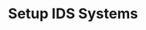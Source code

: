 ---
sidebar_position: 1
title: "Setup IDS Systems"
sidebar_label: "Setup IDS Systems"
description: "Configure intrusion detection in Alpine Linux systems - install IDS tools, set up intrusion detection systems, configure security monitoring, and deploy threat detection."
keywords:
  - "alpine intrusion detection"
  - "ids systems"
  - "security monitoring"
  - "threat detection"
  - "ids configuration"
tags:
  - alpine
  - intrusion-detection
  - ids
  - security-monitoring
  - threat-detection
slug: /linux/alpine/security/intrusion-detection/setup-ids-systems
---